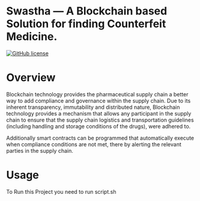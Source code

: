 # Swastha — A Blockchain based Solution for finding Counterfeit Medicine.
[![GitHub license](https://img.shields.io/github/license/Naereen/StrapDown.js.svg)](https://github.com/HonestBlocks/swastha_HL-Fabric-V1.4/blob/master/LICENSE)

# Overview
Blockchain technology provides the pharmaceutical supply chain a better way to add compliance and governance within the supply chain.
Due to its inherent transparency, immutability and distributed nature, Blockchain technology provides a mechanism that allows any participant in the supply chain to ensure that the supply chain logistics and transportation guidelines (including handling and storage conditions of the drugs), were adhered to.

Additionally smart contracts can be programmed that automatically execute when compliance conditions are not met, there by alerting the relevant parties in the supply chain.

# Usage
To Run this Project you need to run script.sh